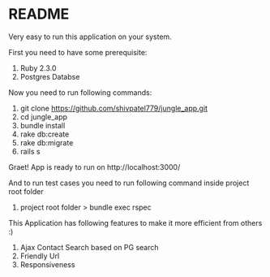 # README

 Very easy to run this application on your system.
 
 First you need to have some prerequisite:
 
 1) Ruby 2.3.0
 2) Postgres Databse
 
 Now you need to run following commands:
 1) git clone https://github.com/shivpatel779/jungle_app.git
 2) cd jungle_app
 3) bundle install
 4) rake db:create
 5) rake db:migrate
 6) rails s
 
 Graet! App is ready to run on http://localhost:3000/
 
 And to run test cases you need to run following command inside project root folder
 
 1) project root folder > bundle exec rspec
 
 This Application has following features to make it more efficient from others :) 
 1) Ajax Contact Search based on PG search
 2) Friendly Url
 3) Responsiveness
 
 
 

